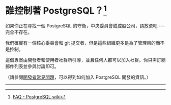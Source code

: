 # 誰控制著 PostgreSQL？[^1]

如果你正在尋找一個 PostgreSQL 的守衛，中央委員會或控股公司，請放棄吧 --- 完全不存在。

我們確實有一個核心委員會和 git 提交者，但是這些組織更多是為了管理目的而不是控制。

這個專案由開發者和使用者社群所引導，並且任何人都可以加入社群。你只需訂閱郵件列表並參與討論即可。

（請參閱[開發者常見問題](https://wiki.postgresql.org/wiki/Developer_FAQ)，可以得到如何加入 PostgreSQL 開發的資訊。）

---

[^1]:  [FAQ - PostgreSQL wiki](https://wiki.postgresql.org/wiki/FAQ#Who_controls_PostgreSQL.3F)

